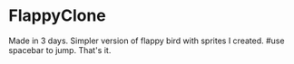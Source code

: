 # FlappyClone
Made in 3 days. Simpler version of flappy bird with sprites I created.
#use spacebar to jump. That's it.

